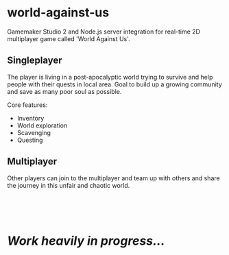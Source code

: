 # world-against-us

Gamemaker Studio 2 and Node.js server integration for real-time 2D multiplayer game called 'World Against Us'.

## Singleplayer

The player is living in a post-apocalyptic world trying to survive and help people with their quests in local area. Goal to build up a growing community and save as many poor soul as possible.

Core features:

- Inventory
- World exploration
- Scavenging
- Questing

## Multiplayer

Other players can join to the multiplayer and team up with others and share the journey in this unfair and chaotic world.

<br><br><br>

# _Work heavily in progress..._